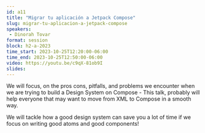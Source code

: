 ```yaml
---
id: a11
title: "Migrar tu aplicación a Jetpack Compose"
slug: migrar-tu-aplicacion-a-jetpack-compose
speakers:
 - Dinorah Tovar
format: session
block: h2-a-2023
time_start: 2023-10-25T12:20:00-06:00
time_end: 2023-10-25T12:50:00-06:00
video: https://youtu.be/c9qX-81ob9I
slides:
---
```


We will focus, on the pros cons, pitfalls, and problems we encounter when we are trying to build a Design System on Compose - This talk, probably will help everyone that may want to move from XML to Compose in a smooth way.

We will tackle how a good design system can save you a lot of time if we focus on writing good atoms and good components!
